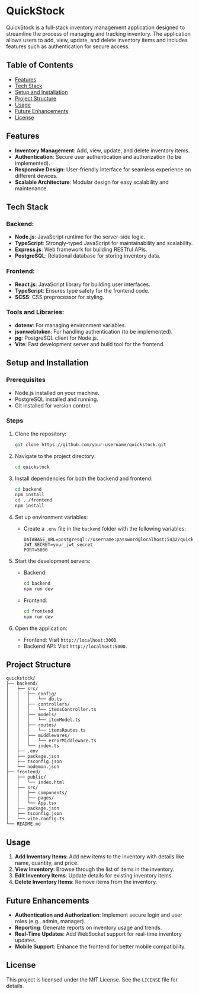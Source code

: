 # QuickStock

QuickStock is a full-stack inventory management application designed to streamline the process of managing and tracking inventory. The application allows users to add, view, update, and delete inventory items and includes features such as authentication for secure access.

## Table of Contents
- [Features](#features)
- [Tech Stack](#tech-stack)
- [Setup and Installation](#setup-and-installation)
- [Project Structure](#project-structure)
- [Usage](#usage)
- [Future Enhancements](#future-enhancements)
- [License](#license)

## Features
- **Inventory Management**: Add, view, update, and delete inventory items.
- **Authentication**: Secure user authentication and authorization (to be implemented).
- **Responsive Design**: User-friendly interface for seamless experience on different devices.
- **Scalable Architecture**: Modular design for easy scalability and maintenance.

## Tech Stack
### Backend:
- **Node.js**: JavaScript runtime for the server-side logic.
- **TypeScript**: Strongly-typed JavaScript for maintainability and scalability.
- **Express.js**: Web framework for building RESTful APIs.
- **PostgreSQL**: Relational database for storing inventory data.

### Frontend:
- **React.js**: JavaScript library for building user interfaces.
- **TypeScript**: Ensures type safety for the frontend code.
- **SCSS**: CSS preprocessor for styling.

### Tools and Libraries:
- **dotenv**: For managing environment variables.
- **jsonwebtoken**: For handling authentication (to be implemented).
- **pg**: PostgreSQL client for Node.js.
- **Vite**: Fast development server and build tool for the frontend.

## Setup and Installation

### Prerequisites
- Node.js installed on your machine.
- PostgreSQL installed and running.
- Git installed for version control.

### Steps
1. Clone the repository:
   ```bash
   git clone https://github.com/your-username/quickstock.git
   ```

2. Navigate to the project directory:
   ```bash
   cd quickstock
   ```

3. Install dependencies for both the backend and frontend:
   ```bash
   cd backend
   npm install
   cd ../frontend
   npm install
   ```

4. Set up environment variables:
   - Create a `.env` file in the `backend` folder with the following variables:
     ```env
     DATABASE_URL=postgresql://username:password@localhost:5432/quickstock
     JWT_SECRET=your_jwt_secret
     PORT=5000
     ```

5. Start the development servers:
   - Backend:
     ```bash
     cd backend
     npm run dev
     ```
   - Frontend:
     ```bash
     cd frontend
     npm run dev
     ```

6. Open the application:
   - Frontend: Visit `http://localhost:3000`.
   - Backend API: Visit `http://localhost:5000`.

## Project Structure
```
quickstock/
├── backend/
│   ├── src/
│   │   ├── config/
│   │   │   └── db.ts
│   │   ├── controllers/
│   │   │   └── itemsController.ts
│   │   ├── models/
│   │   │   └── itemModel.ts
│   │   ├── routes/
│   │   │   └── itemsRoutes.ts
│   │   ├── middlewares/
│   │   │   └── errorMiddleware.ts
│   │   └── index.ts
│   ├── .env
│   ├── package.json
│   ├── tsconfig.json
│   └── nodemon.json
├── frontend/
│   ├── public/
│   │   └── index.html
│   ├── src/
│   │   ├── components/
│   │   ├── pages/
│   │   └── App.tsx
│   ├── package.json
│   ├── tsconfig.json
│   └── vite.config.ts
└── README.md
```

## Usage
1. **Add Inventory Items**: Add new items to the inventory with details like name, quantity, and price.
2. **View Inventory**: Browse through the list of items in the inventory.
3. **Edit Inventory Items**: Update details for existing inventory items.
4. **Delete Inventory Items**: Remove items from the inventory.

## Future Enhancements
- **Authentication and Authorization**: Implement secure login and user roles (e.g., admin, manager).
- **Reporting**: Generate reports on inventory usage and trends.
- **Real-Time Updates**: Add WebSocket support for real-time inventory updates.
- **Mobile Support**: Enhance the frontend for better mobile compatibility.

## License
This project is licensed under the MIT License. See the `LICENSE` file for details.

